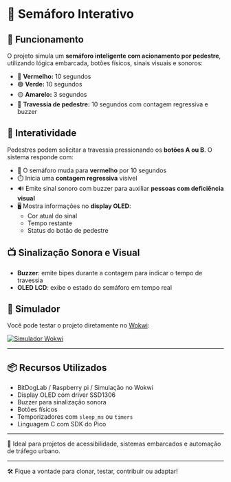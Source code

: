 # 🚦 Semáforo Interativo

## 🧠 Funcionamento

O projeto simula um **semáforo inteligente com acionamento por pedestre**, utilizando lógica embarcada, botões físicos, sinais visuais e sonoros:

- 🔴 **Vermelho:** 10 segundos
- 🟢 **Verde:** 10 segundos
- 🟡 **Amarelo:** 3 segundos
- 🚫 **Travessia de pedestre:** 10 segundos com contagem regressiva e buzzer

## 🙋 Interatividade

Pedestres podem solicitar a travessia pressionando os **botões A ou B**. O sistema responde com:

- 🔴 O semáforo muda para **vermelho** por 10 segundos
- ⏱️ Inicia uma **contagem regressiva** visível
- 🔊 Emite sinal sonoro com buzzer para auxiliar **pessoas com deficiência visual**
- 🖥️ Mostra informações no **display OLED**:
  - Cor atual do sinal
  - Tempo restante
  - Status do botão de pedestre

## 📺 Sinalização Sonora e Visual

- **Buzzer**: emite bipes durante a contagem para indicar o tempo de travessia
- **OLED LCD**: exibe o estado do semáforo em tempo real

## 🧪 Simulador

Você pode testar o projeto diretamente no [Wokwi](https://wokwi.com/projects/430490801003324417):

[![Simulador Wokwi](https://github.com/user-attachments/assets/a9cc81d5-37bb-486f-b249-1e3c7123b1af)](https://wokwi.com/projects/430490801003324417)

---

## 📦 Recursos Utilizados

- BitDogLab / Raspberry pi / Simulação no Wokwi
- Display OLED com driver SSD1306
- Buzzer para sinalização sonora
- Botões físicos
- Temporizadores com `sleep_ms` ou `timers`
- Linguagem C com SDK do Pico

---

📌 Ideal para projetos de acessibilidade, sistemas embarcados e automação de tráfego urbano.

---

🛠️ Fique a vontade para clonar, testar, contribuir ou adaptar!

